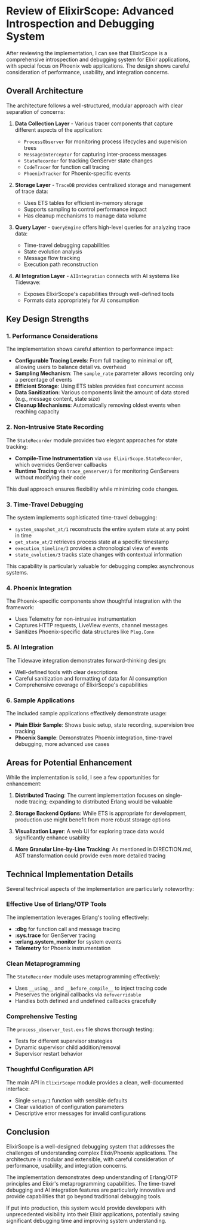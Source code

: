 # Review of ElixirScope: Advanced Introspection and Debugging System

After reviewing the implementation, I can see that ElixirScope is a comprehensive introspection and debugging system for Elixir applications, with special focus on Phoenix web applications. The design shows careful consideration of performance, usability, and integration concerns.

## Overall Architecture

The architecture follows a well-structured, modular approach with clear separation of concerns:

1. **Data Collection Layer** - Various tracer components that capture different aspects of the application:
   - `ProcessObserver` for monitoring process lifecycles and supervision trees
   - `MessageInterceptor` for capturing inter-process messages
   - `StateRecorder` for tracking GenServer state changes
   - `CodeTracer` for function call tracing
   - `PhoenixTracker` for Phoenix-specific events

2. **Storage Layer** - `TraceDB` provides centralized storage and management of trace data:
   - Uses ETS tables for efficient in-memory storage
   - Supports sampling to control performance impact
   - Has cleanup mechanisms to manage data volume

3. **Query Layer** - `QueryEngine` offers high-level queries for analyzing trace data:
   - Time-travel debugging capabilities
   - State evolution analysis
   - Message flow tracking
   - Execution path reconstruction

4. **AI Integration Layer** - `AIIntegration` connects with AI systems like Tidewave:
   - Exposes ElixirScope's capabilities through well-defined tools
   - Formats data appropriately for AI consumption

## Key Design Strengths

### 1. Performance Considerations

The implementation shows careful attention to performance impact:

- **Configurable Tracing Levels**: From full tracing to minimal or off, allowing users to balance detail vs. overhead
- **Sampling Mechanism**: The `sample_rate` parameter allows recording only a percentage of events
- **Efficient Storage**: Using ETS tables provides fast concurrent access
- **Data Sanitization**: Various components limit the amount of data stored (e.g., message content, state size)
- **Cleanup Mechanisms**: Automatically removing oldest events when reaching capacity

### 2. Non-Intrusive State Recording

The `StateRecorder` module provides two elegant approaches for state tracking:

- **Compile-Time Instrumentation** via `use ElixirScope.StateRecorder`, which overrides GenServer callbacks
- **Runtime Tracing** via `trace_genserver/1` for monitoring GenServers without modifying their code

This dual approach ensures flexibility while minimizing code changes.

### 3. Time-Travel Debugging

The system implements sophisticated time-travel debugging:

- `system_snapshot_at/1` reconstructs the entire system state at any point in time
- `get_state_at/2` retrieves process state at a specific timestamp
- `execution_timeline/3` provides a chronological view of events
- `state_evolution/3` tracks state changes with contextual information

This capability is particularly valuable for debugging complex asynchronous systems.

### 4. Phoenix Integration

The Phoenix-specific components show thoughtful integration with the framework:

- Uses Telemetry for non-intrusive instrumentation
- Captures HTTP requests, LiveView events, channel messages
- Sanitizes Phoenix-specific data structures like `Plug.Conn`

### 5. AI Integration

The Tidewave integration demonstrates forward-thinking design:

- Well-defined tools with clear descriptions
- Careful sanitization and formatting of data for AI consumption
- Comprehensive coverage of ElixirScope's capabilities

### 6. Sample Applications

The included sample applications effectively demonstrate usage:

- **Plain Elixir Sample**: Shows basic setup, state recording, supervision tree tracking
- **Phoenix Sample**: Demonstrates Phoenix integration, time-travel debugging, more advanced use cases

## Areas for Potential Enhancement

While the implementation is solid, I see a few opportunities for enhancement:

1. **Distributed Tracing**: The current implementation focuses on single-node tracing; expanding to distributed Erlang would be valuable

2. **Storage Backend Options**: While ETS is appropriate for development, production use might benefit from more robust storage options

3. **Visualization Layer**: A web UI for exploring trace data would significantly enhance usability

4. **More Granular Line-by-Line Tracking**: As mentioned in DIRECTION.md, AST transformation could provide even more detailed tracing

## Technical Implementation Details

Several technical aspects of the implementation are particularly noteworthy:

### Effective Use of Erlang/OTP Tools

The implementation leverages Erlang's tooling effectively:

- **:dbg** for function call and message tracing
- **:sys.trace** for GenServer tracing
- **:erlang.system_monitor** for system events
- **Telemetry** for Phoenix instrumentation

### Clean Metaprogramming

The `StateRecorder` module uses metaprogramming effectively:

- Uses `__using__` and `__before_compile__` to inject tracing code
- Preserves the original callbacks via `defoverridable`
- Handles both defined and undefined callbacks gracefully

### Comprehensive Testing

The `process_observer_test.exs` file shows thorough testing:

- Tests for different supervisor strategies
- Dynamic supervisor child addition/removal
- Supervisor restart behavior

### Thoughtful Configuration API

The main API in `ElixirScope` module provides a clean, well-documented interface:

- Single `setup/1` function with sensible defaults
- Clear validation of configuration parameters
- Descriptive error messages for invalid configurations

## Conclusion

ElixirScope is a well-designed debugging system that addresses the challenges of understanding complex Elixir/Phoenix applications. The architecture is modular and extensible, with careful consideration of performance, usability, and integration concerns.

The implementation demonstrates deep understanding of Erlang/OTP principles and Elixir's metaprogramming capabilities. The time-travel debugging and AI integration features are particularly innovative and provide capabilities that go beyond traditional debugging tools.

If put into production, this system would provide developers with unprecedented visibility into their Elixir applications, potentially saving significant debugging time and improving system understanding.
